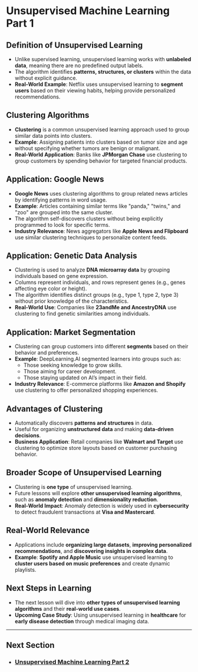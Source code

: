 # Unsupervised Machine Learning Part 1

## Definition of Unsupervised Learning
- Unlike supervised learning, unsupervised learning works with **unlabeled data**, meaning there are no predefined output labels.
- The algorithm identifies **patterns, structures, or clusters** within the data without explicit guidance.
- **Real-World Example**: Netflix uses unsupervised learning to **segment users** based on their viewing habits, helping provide personalized recommendations.

## Clustering Algorithms
- **Clustering** is a common unsupervised learning approach used to group similar data points into clusters.
- **Example**: Assigning patients into clusters based on tumor size and age without specifying whether tumors are benign or malignant.
- **Real-World Application**: Banks like **JPMorgan Chase** use clustering to group customers by spending behavior for targeted financial products.

## Application: Google News
- **Google News** uses clustering algorithms to group related news articles by identifying patterns in word usage.
- **Example**: Articles containing similar terms like "panda," "twins," and "zoo" are grouped into the same cluster.
- The algorithm self-discovers clusters without being explicitly programmed to look for specific terms.
- **Industry Relevance**: News aggregators like **Apple News and Flipboard** use similar clustering techniques to personalize content feeds.

## Application: Genetic Data Analysis
- Clustering is used to analyze **DNA microarray data** by grouping individuals based on gene expression.
- Columns represent individuals, and rows represent genes (e.g., genes affecting eye color or height).
- The algorithm identifies distinct groups (e.g., type 1, type 2, type 3) without prior knowledge of the characteristics.
- **Real-World Use**: Companies like **23andMe and AncestryDNA** use clustering to find genetic similarities among individuals.

## Application: Market Segmentation
- Clustering can group customers into different **segments** based on their behavior and preferences.
- **Example**: DeepLearning.AI segmented learners into groups such as:
  - Those seeking knowledge to grow skills.
  - Those aiming for career development.
  - Those staying updated on AI’s impact in their field.
- **Industry Relevance**: E-commerce platforms like **Amazon and Shopify** use clustering to offer personalized shopping experiences.

## Advantages of Clustering
- Automatically discovers **patterns and structures** in data.
- Useful for organizing **unstructured data** and making **data-driven decisions**.
- **Business Application**: Retail companies like **Walmart and Target** use clustering to optimize store layouts based on customer purchasing behavior.

## Broader Scope of Unsupervised Learning
- Clustering is **one type** of unsupervised learning.
- Future lessons will explore **other unsupervised learning algorithms**, such as **anomaly detection** and **dimensionality reduction**.
- **Real-World Impact**: Anomaly detection is widely used in **cybersecurity** to detect fraudulent transactions at **Visa and Mastercard**.

## Real-World Relevance
- Applications include **organizing large datasets**, **improving personalized recommendations**, and **discovering insights in complex data**.
- **Example**: **Spotify and Apple Music** use unsupervised learning to **cluster users based on music preferences** and create dynamic playlists.

## Next Steps in Learning
- The next lesson will dive into **other types of unsupervised learning algorithms** and their **real-world use cases**.
- **Upcoming Case Study**: Using unsupervised learning in **healthcare** for **early disease detection** through medical imaging data.

---
## Next Section
- ### [Unsupervised Machine Learning Part 2](Unsupervised_Learning_Part_2.md)
